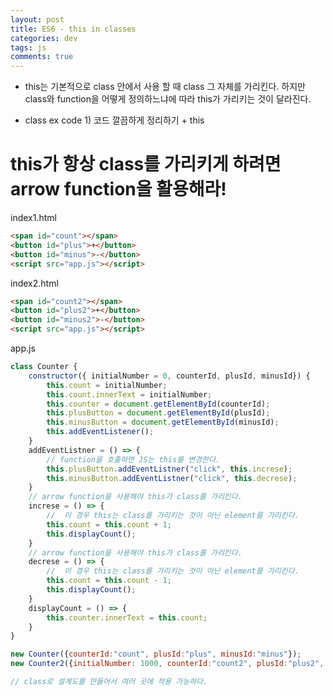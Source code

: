 ```yaml
---  
layout: post
title: ES6 - this in classes
categories: dev
tags: js
comments: true
---
```


- this는 기본적으로 class 안에서 사용 할 때 class 그 자체를 가리킨다. 하지만 class와 function을 어떻게 정의하느냐에 따라 this가 가리키는 것이 달라진다.

- class ex code 1) 코드 깔끔하게 정리하기 + this

# this가 항상 class를 가리키게 하려면 arrow function을 활용해라!

index1.html

```html
<span id="count"></span>
<button id="plus">+</button>
<button id="minus">-</button>
<script src="app.js"></script>
```

index2.html

```html
<span id="count2"></span>
<button id="plus2">+</button>
<button id="minus2">-</button>
<script src="app.js"></script>
```

app.js

```js
class Counter {
    constructor({ initialNumber = 0, counterId, plusId, minusId}) {
        this.count = initialNumber;
        this.count.innerText = initialNumber;
        this.counter = document.getElementById(counterId);
        this.plusButton = document.getElementById(plusId);
        this.minusButton = document.getElementById(minusId);
        this.addEventListener();
    }
    addEventListner = () => {
        // function을 호출하면 JS는 this를 변경한다.
        this.plusButton.addEventListner("click", this.increse);
        this.minusButton.addEventListner("click", this.decrese);
    }
    // arrow function을 사용해야 this가 class를 가리킨다.
    increse = () => {
        //  이 경우 this는 class를 가리키는 것이 아닌 element를 가리킨다.
        this.count = this.count + 1;
        this.displayCount();    
    }
    // arrow function을 사용해야 this가 class를 가리킨다.
    decrese = () => {
        //  이 경우 this는 class를 가리키는 것이 아닌 element를 가리킨다.
        this.count = this.count - 1;
        this.displayCount();    
    }
    displayCount = () => {
        this.counter.innerText = this.count;
    }
}

new Counter({counterId:"count", plusId:"plus", minusId:"minus"});
new Counter2({initialNumber: 1000, counterId:"count2", plusId:"plus2", minusId:"minus2"});

// class로 설계도를 만들어서 여러 곳에 적용 가능하다.
```
